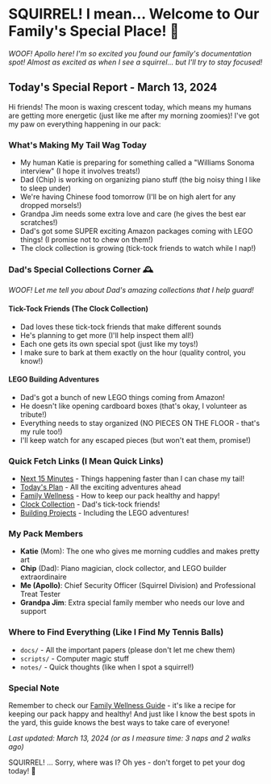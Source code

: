 # SQUIRREL! I mean... Welcome to Our Family's Special Place! 🐾

*WOOF! Apollo here! I'm so excited you found our family's documentation spot! Almost as excited as when I see a squirrel... but I'll try to stay focused!*

## Today's Special Report - March 13, 2024
Hi friends! The moon is waxing crescent today, which means my humans are getting more energetic (just like me after my morning zoomies)! I've got my paw on everything happening in our pack:

### What's Making My Tail Wag Today
- My human Katie is preparing for something called a "Williams Sonoma interview" (I hope it involves treats!)
- Dad (Chip) is working on organizing piano stuff (the big noisy thing I like to sleep under)
- We're having Chinese food tomorrow (I'll be on high alert for any dropped morsels!)
- Grandpa Jim needs some extra love and care (he gives the best ear scratches!)
- Dad's got some SUPER exciting Amazon packages coming with LEGO things! (I promise not to chew on them!)
- The clock collection is growing (tick-tock friends to watch while I nap!)

### Dad's Special Collections Corner 🕰️
*WOOF! Let me tell you about Dad's amazing collections that I help guard!*

#### Tick-Tock Friends (The Clock Collection)
- Dad loves these tick-tock friends that make different sounds
- He's planning to get more (I'll help inspect them all!)
- Each one gets its own special spot (just like my toys!)
- I make sure to bark at them exactly on the hour (quality control, you know!)

#### LEGO Building Adventures
- Dad's got a bunch of new LEGO things coming from Amazon!
- He doesn't like opening cardboard boxes (that's okay, I volunteer as tribute!)
- Everything needs to stay organized (NO PIECES ON THE FLOOR - that's my rule too!)
- I'll keep watch for any escaped pieces (but won't eat them, promise!)

### Quick Fetch Links (I Mean Quick Links)
- [Next 15 Minutes](docs/planning/immediate/NEXT_15_MINUTES.md) - Things happening faster than I can chase my tail!
- [Today's Plan](docs/planning/immediate/TODAY.md) - All the exciting adventures ahead
- [Family Wellness](docs/prompts/family_wellness_prompt.md) - How to keep our pack healthy and happy!
- [Clock Collection](docs/players/chip/CHIP_CLOCK_ACQUISITION.md) - Dad's tick-tock friends!
- [Building Projects](docs/family_activities/CURRENT_PROJECTS.md) - Including the LEGO adventures!

### My Pack Members
- **Katie** (Mom): The one who gives me morning cuddles and makes pretty art
- **Chip** (Dad): Piano magician, clock collector, and LEGO builder extraordinaire
- **Me (Apollo)**: Chief Security Officer (Squirrel Division) and Professional Treat Tester
- **Grandpa Jim**: Extra special family member who needs our love and support

### Where to Find Everything (Like I Find My Tennis Balls)
- `docs/` - All the important papers (please don't let me chew them)
- `scripts/` - Computer magic stuff
- `notes/` - Quick thoughts (like when I spot a squirrel!)

### Special Note
Remember to check our [Family Wellness Guide](docs/prompts/family_wellness_prompt.md) - it's like a recipe for keeping our pack happy and healthy! And just like I know the best spots in the yard, this guide knows the best ways to take care of everyone!

*Last updated: March 13, 2024 (or as I measure time: 3 naps and 2 walks ago)*

SQUIRREL! ... Sorry, where was I? Oh yes - don't forget to pet your dog today! 🐾
